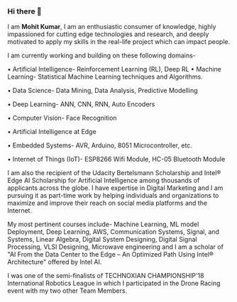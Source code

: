 ### Hi there 👋

I am **Mohit Kumar**, I am an enthusiastic consumer of knowledge, highly impassioned for cutting edge technologies and research, and deeply motivated to apply my skills in the real-life project which can impact people.

I am currently working and building on these following domains-

•	Artificial Intelligence- Reinforcement Learning (RL), Deep RL
•	Machine Learning- Statistical Machine Learning techniques and Algorithms.

•	Data Science- Data Mining, Data Analysis, Predictive Modelling

•	Deep Learning- ANN, CNN, RNN, Auto Encoders

•	Computer Vision- Face Recognition

•	Artificial Intelligence at Edge

•	Embedded Systems- AVR, Arduino, 8051 Microcontroller, etc.

•	Internet of Things (IoT)- ESP8266 Wifi Module, HC-05 Bluetooth Module

I am also the recipient of the Udacity Bertelsmann Scholarship and Intel® Edge AI Scholarship for Artificial Intelligence among thousands of applicants across the globe. 
I have expertise in Digital Marketing and I am pursuing it as part-time work by helping individuals and organizations to maximize and improve their reach on social media platforms and the Internet.

My most pertinent courses include-  Machine Learning, ML model Deployment, Deep Learning, AWS, Communication Systems, Signal, and Systems, Linear Algebra, Digital System Designing, Digital Signal Processing, VLSI Designing, Microwave engineering and I am a scholar of "AI From the Data Center to the Edge – An Optimized Path Using Intel® Architecture" offered by Intel AI.

I was one of the semi-finalists of TECHNOXIAN CHAMPIONSHIP'18 International Robotics League in which I participated in the Drone Racing event with my two other Team Members.

